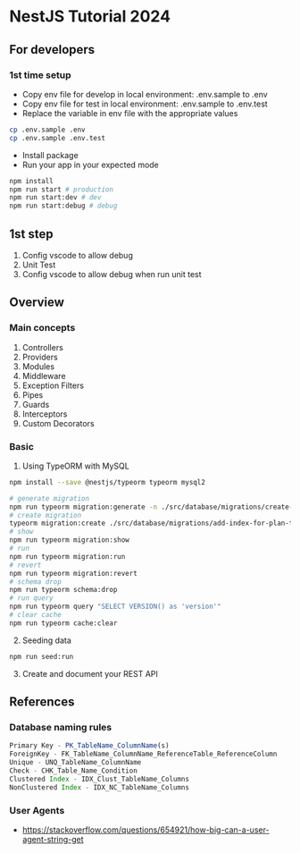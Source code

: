# NestJS Tutorial 2024

## For developers

### 1st time setup

- Copy env file for develop in local environment: .env.sample to .env
- Copy env file for test in local environment: .env.sample to .env.test
- Replace the variable in env file with the appropriate values

```sh
cp .env.sample .env
cp .env.sample .env.test
```

- Install package
- Run your app in your expected mode

```sh
npm install
npm run start # production
npm run start:dev # dev
npm run start:debug # debug
```

## 1st step

1. Config vscode to allow debug
2. Unit Test
3. Config vscode to allow debug when run unit test

## Overview

### Main concepts

1. Controllers
2. Providers
3. Modules
4. Middleware
5. Exception Filters
6. Pipes
7. Guards
8. Interceptors
9. Custom Decorators

### Basic

1. Using TypeORM with MySQL

```sh
npm install --save @nestjs/typeorm typeorm mysql2
```

```sh
# generate migration
npm run typeorm migration:generate -n ./src/database/migrations/create-plan-table
# create migration
typeorm migration:create ./src/database/migrations/add-index-for-plan-table
# show
npm run typeorm migration:show
# run
npm run typeorm migration:run
# revert
npm run typeorm migration:revert
# schema drop
npm run typeorm schema:drop
# run query
npm run typeorm query "SELECT VERSION() as 'version'"
# clear cache
npm run typeorm cache:clear
```

2. Seeding data

```sh
npm run seed:run
```

3. Create and document your REST API

## References

### Database naming rules

```ts
Primary Key - PK_TableName_ColumnName(s)
ForeignKey - FK_TableName_ColumnName_ReferenceTable_ReferenceColumn
Unique - UNQ_TableName_ColumnName
Check - CHK_Table_Name_Condition
Clustered Index - IDX_Clust_TableName_Columns
NonClustered Index - IDX_NC_TableName_Columns
```

### User Agents

- https://stackoverflow.com/questions/654921/how-big-can-a-user-agent-string-get
